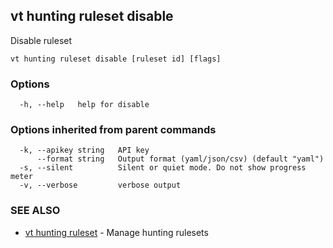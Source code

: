 ## vt hunting ruleset disable

Disable ruleset

```
vt hunting ruleset disable [ruleset id] [flags]
```

### Options

```
  -h, --help   help for disable
```

### Options inherited from parent commands

```
  -k, --apikey string   API key
      --format string   Output format (yaml/json/csv) (default "yaml")
  -s, --silent          Silent or quiet mode. Do not show progress meter
  -v, --verbose         verbose output
```

### SEE ALSO

* [vt hunting ruleset](vt_hunting_ruleset.md)	 - Manage hunting rulesets

